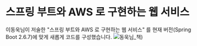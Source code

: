 # 스프링 부트와 AWS 로 구현하는 웹 서비스
이동욱님이 저술한 "스프링 부트와 AWS 로 구현하는 웹 서비스" 를 현재 버전(Spring Boot 2.6.7)에 맞게 새롭게 코드를 구성했습니다.
![동욱님_책](https://user-images.githubusercontent.com/55227984/164726275-364a3c3c-206d-4b98-ba13-0130df5283b2.png))